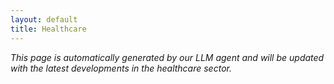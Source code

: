 ```yaml
---
layout: default
title: Healthcare
---
```


_This page is automatically generated by our LLM agent and will be updated with the latest developments in the healthcare sector._
